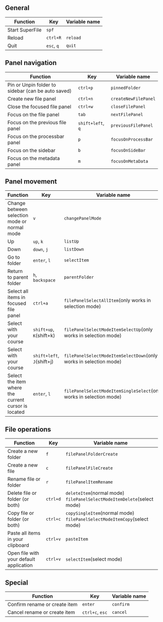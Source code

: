 ## General

| Function        | Key        | Variable name |
| --------------- | ---------- | ------------- |
| Start SuperFile | `spf`      |               |
| Reload          | `ctrl+R`   | `reload`      |
| Quit            | `esc`, `q` | `quit`        |

## Panel navigation

| Function                                           | Key               | Variable name        |
| -------------------------------------------------- | ----------------- | -------------------- |
| Pin or Unpin folder to sidebar (can be auto saved) | `ctrl+p`          | `pinnedFolder`       |
| Create new file panel                              | `ctrl+n`          | `createNewFilePanel` |
| Close the focused file panel                       | `ctrl+w`          | `closeFilePanel`     |
| Focus on the file panel                            | `tab`             | `nextFilePanel`      |
| Focus on the previous file panel                   | `shift+left`, `q` | `previousFilePanel`  |
| Focus on the processbar panel                      | `p`               | `focusOnProcessBar`  |
| Focus on the sidebar                               | `b`               | `focusOnSideBar`     |
| Focus on the metadata panel                        | `m`               | `focusOnMetaData`    |

## Panel movement

| Function                                            | Key                        | Variable name                                                       |
| --------------------------------------------------- | -------------------------- | ------------------------------------------------------------------- |
| Change between selection mode or normal mode        | `v`                        | `changePanelMode`                                                   |
| Up                                                  | `up`, `k`                  | `listUp`                                                            |
| Down                                                | `down`, `j`                | `listDown`                                                          |
| Go to folder                                        | `enter`, `l`               | `selectItem`                                                        |
| Return to parent folder                             | `h`, `backspace`           | `parentFolder`                                                      |
| Select all items in focused file panel              | `ctrl+a`                   | `filePanelSelectAllItem`(only works in selection mode)              |
| Select with your course                             | `shift+up`, `K`(shift+k)   | `filePanelSelectModeItemSelectUp`(only works in selection mode)     |
| Select with your course                             | `shift+left`, `J`(shift+j) | `filePanelSelectModeItemSelectDown`(only works in selection mode)   |
| Select the item where the current cursor is located | `enter`, `l`               | `filePanelSelectModeItemSingleSelect`(only works in selection mode) |

## File operations

| Function                                | Key      | Variable name                                                                 |
| --------------------------------------- | -------- | ----------------------------------------------------------------------------- |
| Create a new folder                     | `f`      | `filePanelFolderCreate`                                                       |
| Create a new file                       | `c`      | `filePanelFileCreate`                                                         |
| Rename file or folder                   | `r`      | `filePanelItemRename`                                                         |
| Delete file or folder (or both)         | `ctrl+d` | `deleteItem`(normal mode) <br> `filePanelSelectModeItemDelete`(select mode)   |
| Copy file or folder (or both)           | `ctrl+c` | `copySingleItem`(normal mode) <br> `filePanelSelectModeItemCopy`(select mode) |
| Paste all items in your clipboard       | `ctrl+v` | `pasteItem`                                                                   |
| Open file with your default application | `ctrl+v` | `selectItem`(select mode)                                                     |

## Special

| Function                      | Key             | Variable name |
| ----------------------------- | --------------- | ------------- |
| Confirm rename or create item | `enter`         | `confirm`     |
| Cancel rename or create item  | `ctrl+c`, `esc` | `cancel`      |

